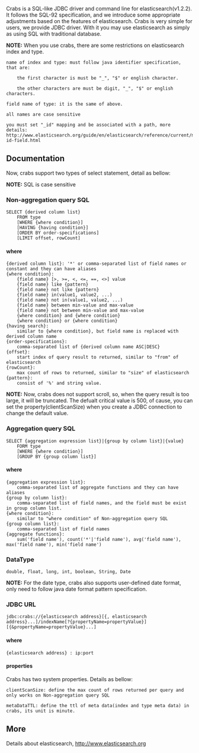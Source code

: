 Crabs is a SQL-like JDBC driver and command line for elasticsearch(v1.2.2). It follows the SQL-92 specification, and we introduce some appropriate adjustments based on the features of elasticsearch. Crabs is very simple for users, we provide JDBC driver. With it you may use elasticsearch as simply as using SQL with traditional database.

__NOTE:__ When you use crabs, there are some restrictions on elasticsearch index and type.

	name of index and type: must follow java identifier specification, that are:
		
		the first character is must be "_", "$" or english character.
		
		the other characters are must be digit, "_", "$" or english characters.
		
	field name of type: it is the same of above.
	
	all names are case sensitive
	
	you must set "_id" mapping and be associated with a path, more details: http://www.elasticsearch.org/guide/en/elasticsearch/reference/current/mapping-id-field.html
 
## Documentation
Now, crabs support two types of select statement, detail as bellow:

__NOTE:__ SQL is case sensitive

### Non-aggregation query SQL
    SELECT {derived column list} 
        FROM type
		[WHERE {where condition}]
		[HAVING {having condition}]
		[ORDER BY order-specifications] 
		[LIMIT offset, rowCount]
		
#### where
	{derived column list}: '*' or comma-separated list of field names or constant and they can have aliases
	{where condition}: 
		{field name} [>, >=, <, <=, ==, <>] value
		{field name} like {pattern}
		{field name} not like {pattern}
		{field name} in(value1, value2, ...)
		{field name} not in(value1, value2, ...)
		{field name} between min-value and max-value
		{field name} not between min-value and max-value
		{where condition} and {where condition}
		{where condition} or {where condition}
	{having search}:
	    similar to {where condition}, but field name is replaced with derived column name
	{order-specifications}:
	    comma-separated list of {derived column name ASC|DESC}
	{offset}:
	    start index of query result to returned, similar to "from" of elasticsearch
	{rowCount}:
	    max count of rows to returned, similar to "size" of elasticsearch
	{pattern}:
		consist of '%' and string value.
	    
__NOTE:__ Now, crabs does not support scroll, so, when the query result is too large, it will be truncated. The defualt critical value is 500, of cause, you can set the property(clientScanSize) when you create a JDBC connection to change the default value.
	
### Aggregation query SQL
	SELECT {aggregation expression list}|{group by column list}|{value}
		FORM type
		[WHERE {where condition}]
		[GROUP BY {group column list}]
		
#### where
	{aggregation expression list}: 
		comma-separated list of aggregate functions and they can have aliases
	{group by column list}: 
		comma-separated list of field names, and the field must be exist in group column list.
	{where condition}: 
		similar to "where condition" of Non-aggregation query SQL
	{group column list}: 
		comma-separated list of field names
	{aggregate functions}: 
		sum('field name'), count('*'|'field name'), avg('field name'), max('field name'), min('field name')
	    
### DataType
    double, float, long, int, boolean, String, Date
    
__NOTE:__ For the date type, crabs also supports user-defined date format, only need to follow java date format pattern specification.

### JDBC URL
	jdbc:crabs://{elasticsearch address}[{, elasticsearch address}...]/indexName[?{propertyName=propertyValue}][{&propertyName=propertyValue}...]
	
#### where
	{elasticsearch address}	: ip:port
	
#### properties
Crabs has two system properties. Details as bellow:

	clientScanSize: define the max count of rows returned per query and only works on Non-aggregation query SQL
	
	metaDataTTL: define the ttl of meta data(index and type meta data) in crabs, its unit is minute.
		 
## More

Details about elasticsearch, http://www.elasticsearch.org	    
